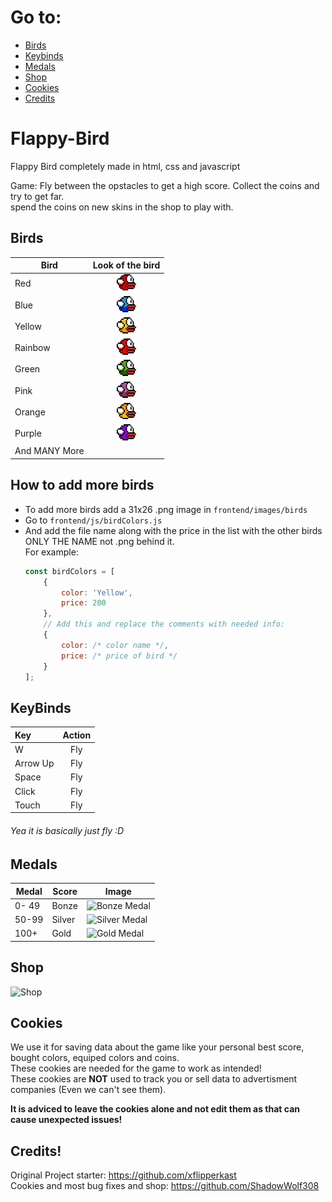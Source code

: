 # Go to:
* [Birds](#birds)
* [Keybinds](#keybinds)
* [Medals](#medals)
* [Shop](#shop)
* [Cookies](#cookies)
* [Credits](#credits)

# Flappy-Bird
Flappy Bird completely made in html, css and javascript

Game: Fly between the opstacles to get a high score. Collect the coins and try to get far.  
spend the coins on new skins in the shop to play with.

## Birds
| Bird | Look of the bird |
| ------ | :----: |
| Red | ![Red Bird](https://github.com/xflipperkast/Flappy-Bird/blob/main/frontend/images/Birds/Red.png) |
| Blue | ![Blue Bird](https://github.com/xflipperkast/Flappy-Bird/blob/main/frontend/images/Birds/Blue.png) |
| Yellow | ![Yellow Bird](https://github.com/xflipperkast/Flappy-Bird/blob/main/frontend/images/Birds/Yellow.png) |
| Rainbow | ![Rainbow Bird](https://github.com/xflipperkast/Flappy-Bird/blob/main/frontend/images/Birds/Rainbow.png) |
| Green | ![Green Bird](https://github.com/xflipperkast/Flappy-Bird/blob/main/frontend/images/Birds/Green.png) |
| Pink | ![Pink Bird](https://github.com/xflipperkast/Flappy-Bird/blob/main/frontend/images/Birds/Pink.png) |
| Orange | ![Orange Bird](https://github.com/xflipperkast/Flappy-Bird/blob/main/frontend/images/Birds/Orange.png) |
| Purple | ![Purple Bird](https://github.com/xflipperkast/Flappy-Bird/blob/main/frontend/images/Birds/Purple.png) |
| And MANY More |  |


## How to add more birds

* To add more birds add a 31x26 .png image in `frontend/images/birds`
* Go to `frontend/js/birdColors.js`
* And add the file name along with the price in the list with the other birds ONLY THE NAME not .png behind it.  
    For example:  
    ```javascript
    const birdColors = [
        {
            color: 'Yellow',
            price: 200
        },
        // Add this and replace the comments with needed info:
        {
            color: /* color name */,
            price: /* price of bird */
        }
    ];
    ```

## KeyBinds

| Key | Action |
| :----- | :----: |
| W | Fly |
| Arrow Up | Fly |
| Space | Fly |
| Click | Fly |
| Touch | Fly |

###### Yea it is basically just fly :D

## Medals

| Medal | Score | Image |
| ------ | ------ | ------ |
| 0- 49 | Bonze | ![Bonze Medal](https://github.com/xflipperkast/Flappy-Bird/blob/main/frontend/images/medals/bronze.png) |
| 50-99 | Silver | ![Silver Medal](https://github.com/xflipperkast/Flappy-Bird/blob/main/frontend/images/medals/silver.png) |
| 100+ | Gold | ![Gold Medal](https://github.com/xflipperkast/Flappy-Bird/blob/main/frontend/images/medals/gold.png) |

## Shop

![Shop](https://i.ibb.co/KKpDYcL/image.png)


## Cookies
We use it for saving data about the game like your personal best score, bought colors, equiped colors and coins.   
These cookies are needed for the game to work as intended!  
These cookies are **NOT** used to track you or sell data to advertisment companies (Even we can't see them).

**It is adviced to leave the cookies alone and not edit them as that can cause unexpected issues!**

## Credits!
Original Project starter: https://github.com/xflipperkast  
Cookies and most bug fixes and shop: https://github.com/ShadowWolf308
